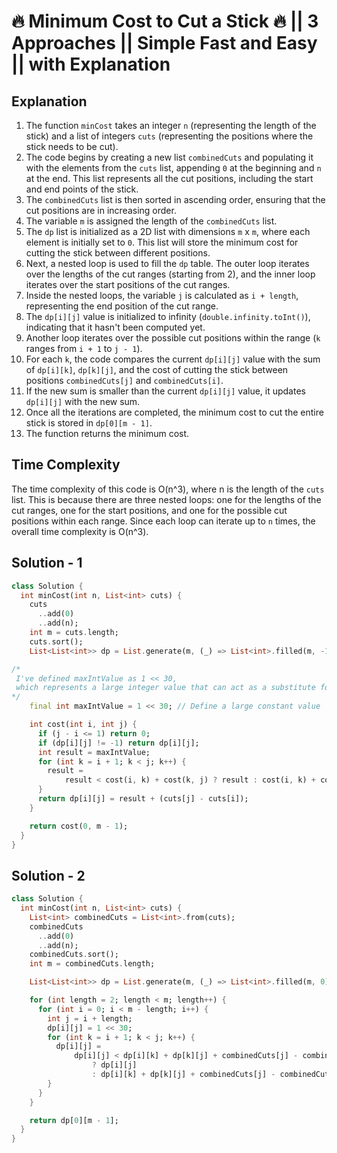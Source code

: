 # 🔥 Minimum Cost to Cut a Stick 🔥 || 3 Approaches || Simple Fast and Easy || with Explanation

## Explanation

1. The function `minCost` takes an integer `n` (representing the length of the stick) and a list of integers `cuts` (representing the positions where the stick needs to be cut).
2. The code begins by creating a new list `combinedCuts` and populating it with the elements from the `cuts` list, appending `0` at the beginning and `n` at the end. This list represents all the cut positions, including the start and end points of the stick.
3. The `combinedCuts` list is then sorted in ascending order, ensuring that the cut positions are in increasing order.
4. The variable `m` is assigned the length of the `combinedCuts` list.
5. The `dp` list is initialized as a 2D list with dimensions `m` x `m`, where each element is initially set to `0`. This list will store the minimum cost for cutting the stick between different positions.
6. Next, a nested loop is used to fill the `dp` table. The outer loop iterates over the lengths of the cut ranges (starting from 2), and the inner loop iterates over the start positions of the cut ranges.
7. Inside the nested loops, the variable `j` is calculated as `i + length`, representing the end position of the cut range.
8. The `dp[i][j]` value is initialized to infinity (`double.infinity.toInt()`), indicating that it hasn't been computed yet.
9. Another loop iterates over the possible cut positions within the range (`k` ranges from `i + 1` to `j - 1`).
10. For each `k`, the code compares the current `dp[i][j]` value with the sum of `dp[i][k]`, `dp[k][j]`, and the cost of cutting the stick between positions `combinedCuts[j]` and `combinedCuts[i]`.
11. If the new sum is smaller than the current `dp[i][j]` value, it updates `dp[i][j]` with the new sum.
12. Once all the iterations are completed, the minimum cost to cut the entire stick is stored in `dp[0][m - 1]`.
13. The function returns the minimum cost.

## Time Complexity

The time complexity of this code is O(n^3), where n is the length of the `cuts` list. This is because there are three nested loops: one for the lengths of the cut ranges, one for the start positions, and one for the possible cut positions within each range. Since each loop can iterate up to `n` times, the overall time complexity is O(n^3).

## Solution - 1

```dart
class Solution {
  int minCost(int n, List<int> cuts) {
    cuts
      ..add(0)
      ..add(n);
    int m = cuts.length;
    cuts.sort();
    List<List<int>> dp = List.generate(m, (_) => List<int>.filled(m, -1));

/*
 I've defined maxIntValue as 1 << 30, 
 which represents a large integer value that can act as a substitute for infinity in this context. 
*/
    final int maxIntValue = 1 << 30; // Define a large constant value

    int cost(int i, int j) {
      if (j - i <= 1) return 0;
      if (dp[i][j] != -1) return dp[i][j];
      int result = maxIntValue;
      for (int k = i + 1; k < j; k++) {
        result =
            result < cost(i, k) + cost(k, j) ? result : cost(i, k) + cost(k, j);
      }
      return dp[i][j] = result + (cuts[j] - cuts[i]);
    }

    return cost(0, m - 1);
  }
}
```

## Solution - 2

```dart
class Solution {
  int minCost(int n, List<int> cuts) {
    List<int> combinedCuts = List<int>.from(cuts);
    combinedCuts
      ..add(0)
      ..add(n);
    combinedCuts.sort();
    int m = combinedCuts.length;

    List<List<int>> dp = List.generate(m, (_) => List<int>.filled(m, 0));

    for (int length = 2; length < m; length++) {
      for (int i = 0; i < m - length; i++) {
        int j = i + length;
        dp[i][j] = 1 << 30;
        for (int k = i + 1; k < j; k++) {
          dp[i][j] =
              dp[i][j] < dp[i][k] + dp[k][j] + combinedCuts[j] - combinedCuts[i]
                  ? dp[i][j]
                  : dp[i][k] + dp[k][j] + combinedCuts[j] - combinedCuts[i];
        }
      }
    }

    return dp[0][m - 1];
  }
}
```
